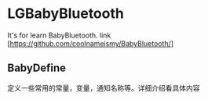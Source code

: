 # LGBabyBluetooth
It's for learn BabyBluetooth. link [https://github.com/coolnameismy/BabyBluetooth/]

## BabyDefine
定义一些常用的常量，变量，通知名称等。详细介绍看具体内容
